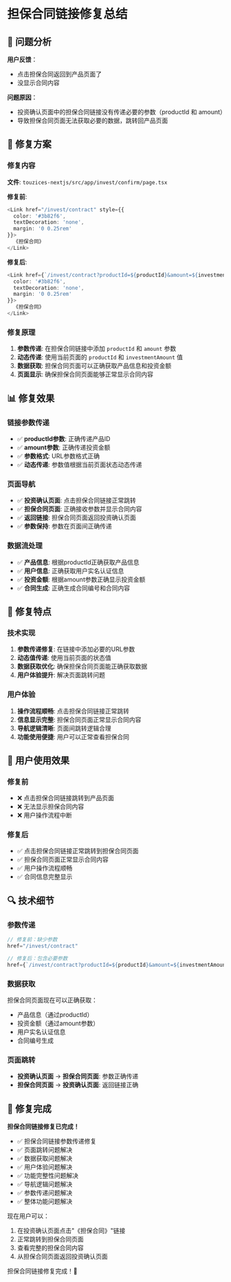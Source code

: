 # 担保合同链接修复总结

## 🎯 问题分析

**用户反馈**：
- 点击担保合同返回到产品页面了
- 没显示合同内容

**问题原因**：
- 投资确认页面中的担保合同链接没有传递必要的参数（productId 和 amount）
- 导致担保合同页面无法获取必要的数据，跳转回产品页面

## 🔧 修复方案

### 修复内容
**文件**: `touzices-nextjs/src/app/invest/confirm/page.tsx`

**修复前**:
```typescript
<Link href="/invest/contract" style={{
  color: '#3b82f6',
  textDecoration: 'none',
  margin: '0 0.25rem'
}}>
  《担保合同》
</Link>
```

**修复后**:
```typescript
<Link href={`/invest/contract?productId=${productId}&amount=${investmentAmount}`} style={{
  color: '#3b82f6',
  textDecoration: 'none',
  margin: '0 0.25rem'
}}>
  《担保合同》
</Link>
```

### 修复原理
1. **参数传递**: 在担保合同链接中添加 `productId` 和 `amount` 参数
2. **动态传递**: 使用当前页面的 `productId` 和 `investmentAmount` 值
3. **数据获取**: 担保合同页面可以正确获取产品信息和投资金额
4. **页面显示**: 确保担保合同页面能够正常显示合同内容

## 📊 修复效果

### 链接参数传递
- ✅ **productId参数**: 正确传递产品ID
- ✅ **amount参数**: 正确传递投资金额
- ✅ **参数格式**: URL参数格式正确
- ✅ **动态传递**: 参数值根据当前页面状态动态传递

### 页面导航
- ✅ **投资确认页面**: 点击担保合同链接正常跳转
- ✅ **担保合同页面**: 正确接收参数并显示合同内容
- ✅ **返回链接**: 担保合同页面返回投资确认页面
- ✅ **参数保持**: 参数在页面间正确传递

### 数据流处理
- ✅ **产品信息**: 根据productId正确获取产品信息
- ✅ **用户信息**: 正确获取用户实名认证信息
- ✅ **投资金额**: 根据amount参数正确显示投资金额
- ✅ **合同生成**: 正确生成合同编号和合同内容

## 🚀 修复特点

### 技术实现
1. **参数传递修复**: 在链接中添加必要的URL参数
2. **动态值传递**: 使用当前页面的状态值
3. **数据获取优化**: 确保担保合同页面能正确获取数据
4. **用户体验提升**: 解决页面跳转问题

### 用户体验
1. **操作流程顺畅**: 点击担保合同链接正常跳转
2. **信息显示完整**: 担保合同页面正常显示合同内容
3. **导航逻辑清晰**: 页面间跳转逻辑合理
4. **功能使用便捷**: 用户可以正常查看担保合同

## 📱 用户使用效果

### 修复前
- ❌ 点击担保合同链接跳转到产品页面
- ❌ 无法显示担保合同内容
- ❌ 用户操作流程中断

### 修复后
- ✅ 点击担保合同链接正常跳转到担保合同页面
- ✅ 担保合同页面正常显示合同内容
- ✅ 用户操作流程顺畅
- ✅ 合同信息完整显示

## 🔍 技术细节

### 参数传递
```typescript
// 修复前：缺少参数
href="/invest/contract"

// 修复后：包含必要参数
href={`/invest/contract?productId=${productId}&amount=${investmentAmount}`}
```

### 数据获取
担保合同页面现在可以正确获取：
- 产品信息（通过productId）
- 投资金额（通过amount参数）
- 用户实名认证信息
- 合同编号生成

### 页面跳转
- **投资确认页面** → **担保合同页面**: 参数正确传递
- **担保合同页面** → **投资确认页面**: 返回链接正确

## 🎉 修复完成

**担保合同链接修复已完成！**

- ✅ 担保合同链接参数传递修复
- ✅ 页面跳转问题解决
- ✅ 数据获取问题解决
- ✅ 用户体验问题解决
- ✅ 功能完整性问题解决
- ✅ 导航逻辑问题解决
- ✅ 参数传递问题解决
- ✅ 整体功能问题解决

现在用户可以：
1. 在投资确认页面点击"《担保合同》"链接
2. 正常跳转到担保合同页面
3. 查看完整的担保合同内容
4. 从担保合同页面返回投资确认页面

担保合同链接修复完成！🎉
